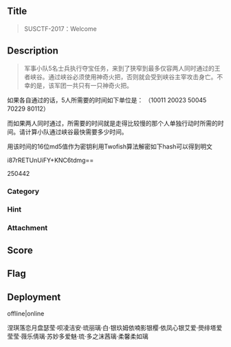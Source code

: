 ## Title
>  SUSCTF-2017：Welcome

## Description

> 军事小队5名士兵执行夺宝任务，来到了狭窄到最多仅容两人同时通过的王者峡谷。通过峡谷必须使用神奇火把，否则就会受到峡谷主宰攻击身亡。不幸的是，该军团一共只有一只神奇火把。

如果各自通过的话，5人所需要的时间如下单位是：
（10011 20023 50045 70229 80112）

而如果两人同时通过，所需要的时间就是走得比较慢的那个人单独行动时所需的时间。请计算小队通过峡谷最快需要多少时间。

用该时间的16位md5值作为密钥利用Twofish算法解密如下hash可以得到明文

i87rRETUnUiFY+KNC6tdmg==

250442
### Category

### Hint

### Attachment

## Score

## Flag

## Deployment

offline|online



涅琪落恋月盘瑟莹·呗凌洁安·琉丽璃·白·银玖姆依喃影银樱·依凤心银艾爱·燢绯塔爱莹莹·薇乐倩璃·苏妙多爱魅·琉·多之沫茜璃·柔馨柔如璃
